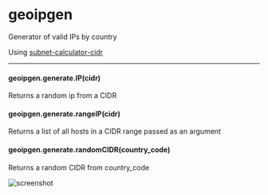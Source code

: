 # geoipgen
Generator of valid IPs by country

Using [subnet-calculator-cidr](https://github.com/christivn/subnet-calculator-cidr)

<hr>

#### geoipgen.generate.IP(cidr)
Returns a random ip from a CIDR

#### geoipgen.generate.rangeIP(cidr)
Returns a list of all hosts in a CIDR range passed as an argument

#### geoipgen.generate.randomCIDR(country_code)
Returns a random CIDR from country_code

![screenshot](https://i.ibb.co/WnsxBNQ/Screenshot-2.png)
